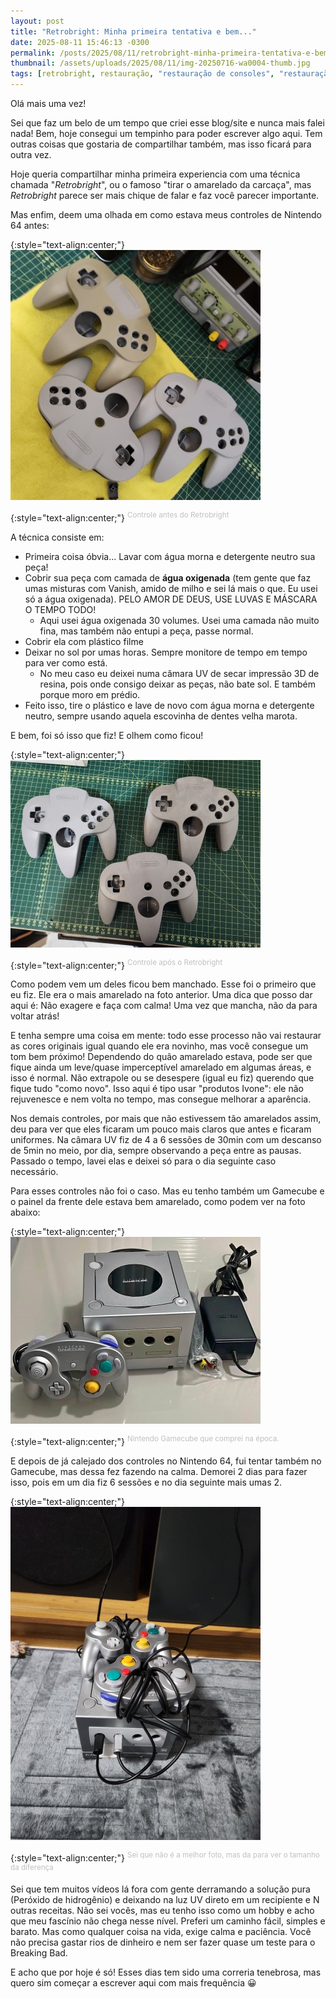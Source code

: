 ```yaml
---
layout: post
title: "Retrobright: Minha primeira tentativa e bem..."
date: 2025-08-11 15:46:13 -0300
permalink: /posts/2025/08/11/retrobright-minha-primeira-tentativa-e-bem
thumbnail: /assets/uploads/2025/08/11/img-20250716-wa0004-thumb.jpg
tags: [retrobright, restauração, "restauração de consoles", "restauração de plásticos", "limpeza de consoles", mods, manutenção, dicas, tutoriais]
---
```


Olá mais uma vez!

Sei que faz um belo de um tempo que criei esse blog/site e nunca mais falei nada! Bem, hoje consegui um tempinho para poder escrever algo aqui. Tem outras coisas que gostaria de compartilhar também, mas isso ficará para outra vez.<!--more-->

Hoje queria compartilhar minha primeira experiencia com uma técnica chamada "*Retrobright*", ou o famoso "tirar o amarelado da carcaça", mas *Retrobright* parece ser mais chique de falar e faz você parecer importante.

Mas enfim, deem uma olhada em como estava meus controles de Nintendo 64 antes:

{:style="text-align:center;"}
[![](/assets/uploads/2025/08/11/img-20250716-wa0004-thumb.jpg)](/assets/uploads/2025/08/11/img-20250716-wa0004.jpg)

{:style="text-align:center;"}
<sup><font color="#C0C0C0">Controle antes do Retrobright</font></sup>

A técnica consiste em: 
* Primeira coisa óbvia... Lavar com água morna e detergente neutro sua peça!
* Cobrir sua peça com camada de **água oxigenada** (tem gente que faz umas misturas com Vanish, amido de milho e sei lá mais o que. Eu usei só a água oxigenada). PELO AMOR DE DEUS, USE LUVAS E MÁSCARA O TEMPO TODO!
  * Aqui usei água oxigenada 30 volumes. Usei uma camada não muito fina, mas também não entupi a peça, passe normal.
* Cobrir ela com plástico filme
* Deixar no sol por umas horas. Sempre monitore de tempo em tempo para ver como está.
  * No meu caso eu deixei numa câmara UV de secar impressão 3D de resina, pois onde consigo deixar as peças, não bate sol. E também porque moro em prédio.
* Feito isso, tire o plástico e lave de novo com água morna e detergente neutro, sempre usando aquela escovinha de dentes velha marota.

E bem, foi só isso que fiz! E olhem como ficou!

{:style="text-align:center;"}
[![](/assets/uploads/2025/08/11/20250723-222342-thumb.jpg)](/assets/uploads/2025/08/11/20250723-222342.jpg)

{:style="text-align:center;"}
<sup><font color="#C0C0C0">Controle após o Retrobright</font></sup>

Como podem vem um deles ficou bem manchado. Esse foi o primeiro que eu fiz. Ele era o mais amarelado na foto anterior. Uma dica que posso dar aqui é: Não exagere e faça com calma! Uma vez que mancha, não da para voltar atrás!

E tenha sempre uma coisa em mente: todo esse processo não vai restaurar as cores originais igual quando ele era novinho, mas você consegue um tom bem próximo! Dependendo do quão amarelado estava, pode ser que fique ainda um leve/quase imperceptível amarelado em algumas áreas, e isso é normal. Não extrapole ou se desespere (igual eu fiz) querendo que fique tudo "como novo". Isso aqui é tipo usar "produtos Ivone": ele não rejuvenesce e nem volta no tempo, mas consegue melhorar a aparência.

Nos demais controles, por mais que não estivessem tão amarelados assim, deu para ver que eles ficaram um pouco mais claros que antes e ficaram uniformes. Na câmara UV fiz de 4 a 6 sessões de 30min com um descanso de 5min no meio, por dia, sempre observando a peça entre as pausas. Passado o tempo, lavei elas e deixei só para o dia seguinte caso necessário.

Para esses controles não foi o caso. Mas eu tenho também um Gamecube e o painel da frente dele estava bem amarelado, como podem ver na foto abaixo:

{:style="text-align:center;"}
[![](/assets/uploads/2025/08/11/380430477-10087431811330423-771493546049058943-n-thumb.jpg)](/assets/uploads/2025/08/11/380430477-10087431811330423-771493546049058943-n.jpg)

{:style="text-align:center;"}
<sup><font color="#C0C0C0">Nintendo Gamecube que comprei na época.</font></sup>

E depois de já calejado dos controles no Nintendo 64, fui tentar também no Gamecube, mas dessa fez fazendo na calma. Demorei 2 dias para fazer isso, pois em um dia fiz 6 sessões e no dia seguinte mais umas 2.

{:style="text-align:center;"}
[![](/assets/uploads/2025/08/11/20250720-225556-preview-thumb.jpg)](/assets/uploads/2025/08/11/20250720-225556-preview.jpg)

{:style="text-align:center;"}
<sup><font color="#C0C0C0">Sei que não é a melhor foto, mas da para ver o tamanho da diferença</font></sup>

Sei que tem muitos vídeos lá fora com gente derramando a solução pura (Peróxido de hidrogênio) e deixando na luz UV direto em um recipiente e N outras receitas. Não sei vocês, mas eu tenho isso como um hobby e acho que meu fascínio não chega nesse nível. Preferi um caminho fácil, simples e barato. Mas como qualquer coisa na vida, exige calma e paciência. Você não precisa gastar rios de dinheiro e nem ser fazer quase um teste para o Breaking Bad.

E acho que por hoje é só! Esses dias tem sido uma correria tenebrosa, mas quero sim começar a escrever aqui com mais frequência 😀
